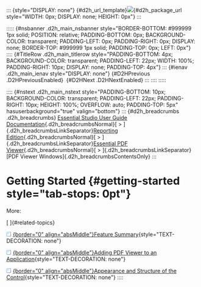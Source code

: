 ::: {style="DISPLAY: none"}
[](ms-xhelp:///?Id=d2h_url_template){#d2h_url_template}![](!package_url!){#d2h_package_url style="WIDTH: 0px; DISPLAY: none; HEIGHT: 0px"}
:::

::::: {#nsbanner .d2h_main_nsbanner style="BORDER-BOTTOM: #999999 1px solid; POSITION: relative; PADDING-BOTTOM: 0px; BACKGROUND-COLOR: transparent; PADDING-LEFT: 0px; PADDING-RIGHT: 0px; DISPLAY: none; BORDER-TOP: #999999 1px solid; PADDING-TOP: 0px; LEFT: 0px"}
:::: {#TitleRow .d2h_main_titlerow style="PADDING-BOTTOM: 4px; BACKGROUND-COLOR: transparent; PADDING-LEFT: 22px; WIDTH: 100%; PADDING-RIGHT: 10px; DISPLAY: none; PADDING-TOP: 4px"}
::: {#ienav .d2h_main_ienav style="DISPLAY: none"}
[](ms-xhelp:///?Id=1006c7c4-78ab-4b9b-891b-db565928533c){#D2HPrevious .D2HPreviousEnabled}  [](ms-xhelp:///?Id=0c5a6a71-9b56-4f2a-a955-9d9fdb9479c0){#D2HNext .D2HNextEnabled}
:::
::::
:::::

:::: {#nstext .d2h_main_nstext style="PADDING-BOTTOM: 10px; BACKGROUND-COLOR: transparent; PADDING-LEFT: 22px; PADDING-RIGHT: 10px; HEIGHT: 100%; OVERFLOW: auto; PADDING-TOP: 5px" hasuserbackground="true" valign="bottom"}
::: {#d2h_breadcrumbs .d2h_breadcrumbs}
[Essential Studio User Guide Documentation](ms-xhelp:///?Id=12457748-09e3-4d74-a240-8e049cedf030){.d2h_breadcrumbsNormal}[ \> ]{.d2h_breadcrumbsLinkSeparator}[Reporting Edition](ms-xhelp:///?Id=027aa5b6-6676-4f93-ad23-c20e8c45792e){.d2h_breadcrumbsNormal}[ \> ]{.d2h_breadcrumbsLinkSeparator}[Essential PDF Viewer](ms-xhelp:///?Id=72561ebd-77ed-4f2a-94a7-2b4b635d1dd6){.d2h_breadcrumbsNormal}[ \> ]{.d2h_breadcrumbsLinkSeparator}[PDF Viewer Windows]{.d2h_breadcrumbsContentsOnly}
:::

# Getting Started {#getting-started style="tab-stops: 0pt"}

More:

[ ]{#related-topics}

[![](button.gif){border="0" align="absMiddle"}Feature Summary](ms-xhelp:///?Id=0c5a6a71-9b56-4f2a-a955-9d9fdb9479c0){style="TEXT-DECORATION: none"}

[![](button.gif){border="0" align="absMiddle"}Adding PDF Viewer to an Application](ms-xhelp:///?Id=91f54b87-d992-47a3-b7e1-56007d635d59){style="TEXT-DECORATION: none"}

[![](button.gif){border="0" align="absMiddle"}Appearance and Structure of the Control](ms-xhelp:///?Id=5cb9b522-fcfc-4b85-9340-db7e7ba2b793){style="TEXT-DECORATION: none"}
::::
